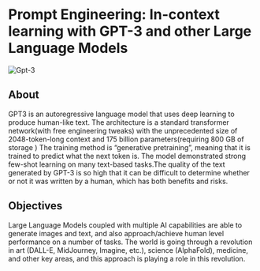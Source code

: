 #  Prompt Engineering: In-context learning with GPT-3 and other Large Language Models

![Gpt-3](https://www.sigmoid.com/wp-content/uploads/2020/08/sigmoid-blog-gpt-800x281.jpg)

## About

GPT3 is an autoregressive language model that uses deep learning to produce
human-like text.
The architecture is a standard transformer network(with free engineering tweaks) with
the unprecedented size of 2048-token-long context and 175 billion parameters(requiring
800 GB of storage ) The training method is “generative pretraining”, meaning that it is
trained to predict what the next token is. The model demonstrated strong few-shot
learning on many text-based tasks.The quality of the text generated by GPT-3 is so high
that it can be difficult to determine whether or not it was written by a human, which has
both benefits and risks.

## Objectives

Large Language Models coupled with multiple AI capabilities are able to generate images
and text, and also approach/achieve human level performance on a number of tasks. The
world is going through a revolution in art (DALL-E, MidJourney, Imagine, etc.), science
(AlphaFold), medicine, and other key areas, and this approach is playing a role in this
revolution.


